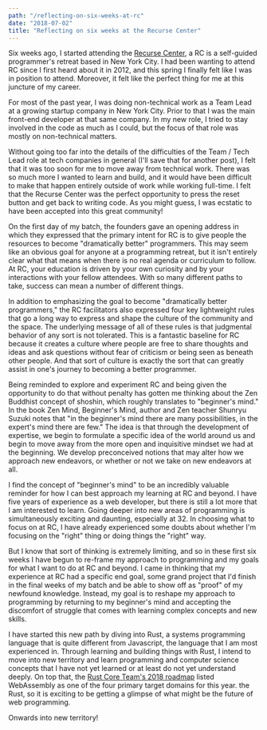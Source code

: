 ```yaml
---
path: "/reflecting-on-six-weeks-at-rc"
date: "2018-07-02"
title: "Reflecting on six weeks at the Recurse Center"
---
```


Six weeks ago, I started attending the [Recurse Center](https://www.recurse.com/), a RC is a self-guided programmer's retreat based in New York City. I had been wanting to attend RC since I first heard about it in 2012, and this spring I finally felt like I was in position to attend. Moreover, it felt like the perfect thing for me at this juncture of my career.

For most of the past year, I was doing non-technical work as a Team Lead at a growing startup company in New York City. Prior to that I was the main front-end developer at that same company. In my new role, I tried to stay involved in the code as much as I could, but the focus of that role was mostly on non-technical matters. 

Without going too far into the details of the difficulties of the Team / Tech Lead role at tech companies in general (I'll save that for another post), I felt that it was too soon for me to move away from technical work. There was so much more I wanted to learn and build, and it would have been difficult to make that happen entirely outside of work while working full-time. I felt that the Recurse Center was the perfect opportunity to press the reset button and get back to writing code. As you might guess, I was ecstatic to have been accepted into this great community!

On the first day of my batch, the founders gave an opening address in which they expressed that the primary intent for RC is to give people the resources to become "dramatically better" programmers. This may seem like an obvious goal for anyone at a programming retreat, but it isn't entirely clear what that means when there is no real agenda or curriculum to follow. At RC, your education is driven by your own curiosity and by your interactions with your fellow attendees. With so many different paths to take, success can mean a number of different things.

In addition to emphasizing the goal to become "dramatically better programmers," the RC facilitators also expressed four key lightweight rules that go a long way to express and shape the culture of the community and the space. The underlying message of all of these rules is that judgmental behavior of any sort is not tolerated. This is a fantastic baseline for RC because it creates a culture where people are free to share thoughts and ideas and ask questions without fear of criticism or being seen as beneath other people. And that sort of culture is exactly the sort that can greatly assist in one's journey to becoming a better programmer.

Being reminded to explore and experiment RC and being given the opportunity to do that without penalty has gotten me thinking about the Zen Buddhist concept of shoshin, which roughly translates to "beginner's mind." In the book Zen Mind, Beginner's Mind, author and Zen teacher Shunryu Suzuki notes that "in the beginner's mind there are many possibilities, in the expert's mind there are few." The idea is that through the development of expertise, we begin to formulate a specific idea of the world around us and begin to move away from the more open and inquisitive mindset we had at the beginning. We develop preconceived notions that may alter how we approach new endeavors, or whether or not we take on new endeavors at all.

I find the concept of "beginner's mind" to be an incredibly valuable reminder for how I can best approach my learning at RC and beyond. I have five years of experience as a web developer, but there is still a lot more that I am interested to learn. Going deeper into new areas of programming is simultaneously exciting and daunting, especially at 32. In choosing what to focus on at RC, I have already experienced some doubts about whether I'm focusing on the "right" thing or doing things the "right" way. 

But I know that sort of thinking is extremely limiting, and so in these first six weeks I have begun to re-frame my approach to programming and my goals for what I want to do at RC and beyond. I came in thinking that my experience at RC had a specific end goal, some grand project that I'd finish in the final weeks of my batch and be able to show off as "proof" of my newfound knowledge. Instead, my goal is to reshape my approach to programming by returning to my beginner's mind and accepting the discomfort of struggle that comes with learning complex concepts and new skills. 

I have started this new path by diving into Rust, a systems programming language that is quite different from Javascript, the language that I am most experienced in. Through learning and building things with Rust, I intend to move into new territory and learn programming and computer science concepts that I have not yet learned or at least do not yet understand deeply. On top that, the [Rust Core Team's 2018 roadmap](https://blog.rust-lang.org/2018/03/12/roadmap.html) listed WebAssembly as one of the four primary target domains for this year. the Rust, so it is exciting to be getting a glimpse of what might be the future of web programming.

Onwards into new territory!